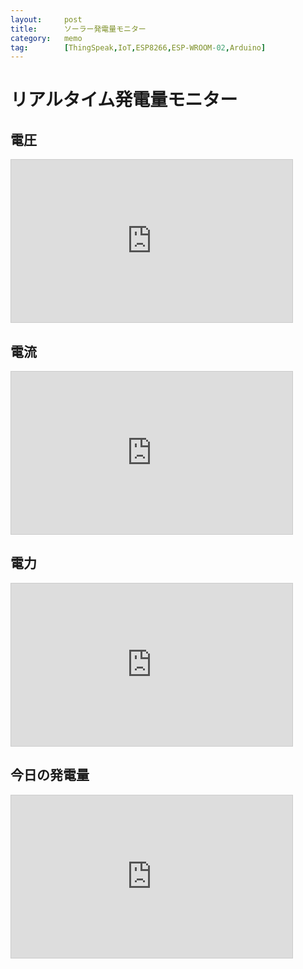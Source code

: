 ```yaml
---
layout:		post
title:		ソーラー発電量モニター
category:	memo
tag:		[ThingSpeak,IoT,ESP8266,ESP-WROOM-02,Arduino]
---
```


# リアルタイム発電量モニター

## 電圧

<div class="graph">
<iframe width="450" height="260" style="border: 1px solid #cccccc;" src="https://thingspeak.com/channels/110012/charts/1?bgcolor=%23ffffff&color=%23d62020&dynamic=true&results=60&type=line"></iframe>
</div>

## 電流

<div class="graph">
<iframe width="450" height="260" style="border: 1px solid #cccccc;" src="https://thingspeak.com/channels/110012/charts/2?bgcolor=%23ffffff&color=%23d62020&dynamic=true&results=60&type=line"></iframe>
</div>

## 電力

<div class="graph">
<iframe width="450" height="260" style="border: 1px solid #cccccc;" src="https://thingspeak.com/channels/110012/charts/3?bgcolor=%23ffffff&color=%23d62020&dynamic=true&results=60&type=line"></iframe>
</div>

## 今日の発電量

<div class="graph">
<iframe width="450" height="260" style="border: 1px solid #cccccc;" src="https://thingspeak.com/channels/110012/charts/3?bgcolor=%23ffffff&color=%23d62020&dynamic=true&results=60&type=line"></iframe>
</div>

